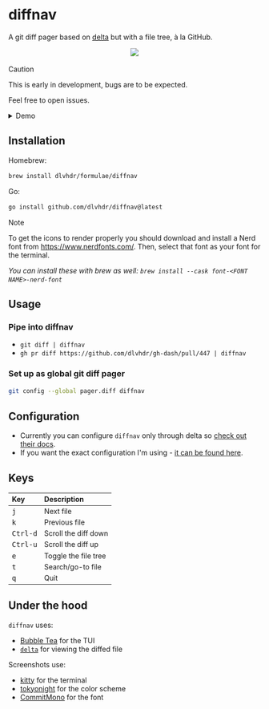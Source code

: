 # diffnav

A git diff pager based on [delta](https://github.com/dandavison/delta) but with a file tree, à la GitHub.

<p align="center">
  <img width="750" src="https://github.com/user-attachments/assets/3148be62-830a-484c-9256-2129ff10ca13" />
</p>

> [!CAUTION]
> This is early in development, bugs are to be expected.
>
> Feel free to open issues.

<details>
  <summary>Demo</summary>
  <img src="https://github.com/dlvhdr/diffnav/blob/74c3f341797ab121ce8edf785ef63e00075ce040/out.gif" />
</details>

## Installation

Homebrew:

```sh
brew install dlvhdr/formulae/diffnav
```

Go:

```sh
go install github.com/dlvhdr/diffnav@latest
```

> [!NOTE]
> To get the icons to render properly you should download and install a Nerd font from https://www.nerdfonts.com/. Then, select that font as your font for the terminal.
>
> _You can install these with brew as well: `brew install --cask font-<FONT NAME>-nerd-font`_

## Usage

### Pipe into diffnav

- `git diff | diffnav`
- `gh pr diff https://github.com/dlvhdr/gh-dash/pull/447 | diffnav`

### Set up as global git diff pager

```bash
git config --global pager.diff diffnav
```

## Configuration

- Currently you can configure `diffnav` only through delta so [check out their docs](https://dandavison.github.io/delta/configuration.html).
- If you want the exact configuration I'm using - [it can be found here](https://github.com/dlvhdr/diffnav/blob/main/cfg/delta.conf).

## Keys

| Key               | Description          |
| :---------------- | :------------------- |
| <kbd>j</kbd>      | Next file            |
| <kbd>k</kbd>      | Previous file        |
| <kbd>Ctrl-d</kbd> | Scroll the diff down |
| <kbd>Ctrl-u</kbd> | Scroll the diff up   |
| <kbd>e</kbd>      | Toggle the file tree |
| <kbd>t</kbd>      | Search/go-to file    |
| <kbd>q</kbd>      | Quit                 |

## Under the hood

`diffnav` uses:

- [Bubble Tea](https://github.com/charmbracelet/bubbletea) for the TUI
- [`delta`](https://github.com/dandavison/delta) for viewing the diffed file

Screenshots use:

- [kitty](https://sw.kovidgoyal.net/kitty/) for the terminal
- [tokyonight](https://github.com/folke/tokyonight.nvim) for the color scheme
- [CommitMono](https://www.nerdfonts.com/font-downloads) for the font
